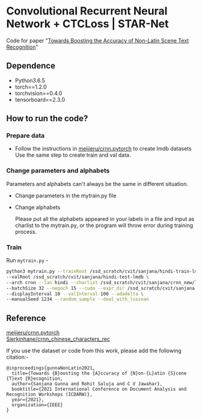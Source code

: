 # Convolutional Recurrent Neural Network + CTCLoss | STAR-Net

Code for paper "[Towards Boosting the Accuracy of Non-Latin Scene Text Recognition](https://cdn.iiit.ac.in/cdn/cvit.iiit.ac.in/images/ConferencePapers/2021/Improving_Arabic_STR_accuracies__ASAR21.pdf)"

## Dependence

- Python3.6.5
- torch==1.2.0
- torchvision==0.4.0
- tensorboard==2.3.0

## How to run the code?

### Prepare data

- Follow the instructions in [meijieru/crnn.pytorch](<https://github.com/meijieru/crnn.pytorch>) to create lmdb datasets
	Use the same step to create train and val data.

### Change parameters and alphabets

Parameters and alphabets can't always be the same in different situation. 

- Change parameters in the mytrain.py file
- Change alphabets

  Please put all the alphabets appeared in your labels in a file and input as charlist to the mytrain.py, or the program will throw error during training process.

### Train

Run `mytrain.py` - 

```sh
python3 mytrain.py --trainRoot /ssd_scratch/cvit/sanjana/hindi-train-lmdb \
--valRoot /ssd_scratch/cvit/sanjana/hindi-test-lmdb \
--arch crnn --lan hindi --charlist /ssd_scratch/cvit/sanjana/crnn_new/lexicon.txt \
--batchSize 32 --nepoch 15 --cuda --expr_dir /ssd_scratch/cvit/sanjana \
--displayInterval 10 --valInterval 100 --adadelta \ 
--manualSeed 1234 --random_sample --deal_with_lossnan 
```

## Reference

[meijieru/crnn.pytorch](<https://github.com/meijieru/crnn.pytorch>) \
[Sierkinhane/crnn_chinese_characters_rec](<https://github.com/Sierkinhane/crnn_chinese_characters_rec>)

If you use the dataset or code from this work, please add the following citation:-

```
@inproceedings{gunnaNonLatin2021,
  title={Towards {B}oosting the {A}ccuracy of {N}on-{L}atin {S}cene {T}ext {R}ecognition,
  author={Sanjana Gunna and Rohit Saluja and C V Jawahar},
  booktitle={2021 International Conference on Document Analysis and Recognition Workshops (ICDARW)},
  year={2021},
  organization={IEEE}
}
```
